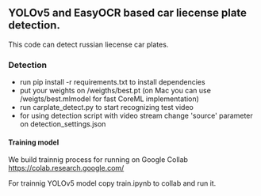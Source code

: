 ## YOLOv5 and EasyOCR based car liecense plate detection.

This code can detect russian liecense car plates.
### Detection
- run pip install -r requirements.txt to install dependencies
- put your weights on /weigths/best.pt (on Mac you can use /weigts/best.mlmodel for fast CoreML implementation)
- run carplate_detect.py to start recognizing test video
- for using detection script with video stream change 'source' parameter on detection_settings.json

#### Training model
We build trainnig process for running on Google Collab https://colab.research.google.com/

For trainnig YOLOv5 model copy train.ipynb to collab and run it.